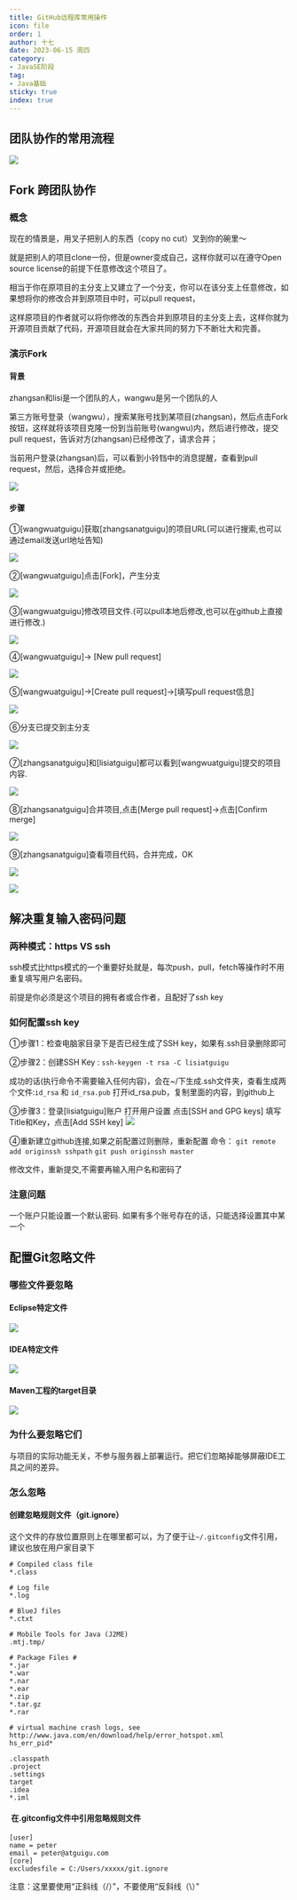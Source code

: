 ```yaml
---
title: GitHub远程库常用操作
icon: file
order: 1
author: 十七
date: 2023-06-15 周四
category:
- JavaSE阶段
tag:
- Java基础
sticky: true
index: true
---
```


## 团队协作的常用流程

![](./image/image_18_Bk8GGBOqhT.png)

## Fork 跨团队协作

### 概念

现在的情景是，用叉子把别人的东西（copy no cut）叉到你的碗里～

就是把别人的项目clone一份，但是owner变成自己，这样你就可以在遵守Open source license的前提下任意修改这个项目了。

相当于你在原项目的主分支上又建立了一个分支，你可以在该分支上任意修改，如果想将你的修改合并到原项目中时，可以pull request，

这样原项目的作者就可以将你修改的东西合并到原项目的主分支上去，这样你就为开源项目贡献了代码，开源项目就会在大家共同的努力下不断壮大和完善。

### 演示Fork

#### 背景

zhangsan和lisi是一个团队的人，wangwu是另一个团队的人

第三方账号登录（wangwu），搜索某账号找到某项目(zhangsan)，然后点击Fork按钮，这样就将该项目克隆一份到当前账号(wangwu)内，然后进行修改，提交pull request，告诉对方(zhangsan)已经修改了，请求合并；

当前用户登录(zhangsan)后，可以看到小铃铛中的消息提醒，查看到pull request，然后，选择合并或拒绝。

![](./image/image_43_5ZHqtVOZzF.png)

#### 步骤

①\[wangwuatguigu]获取\[zhangsanatguigu]的项目URL(可以进行搜索,也可以通过email发送url地址告知)

![](./image/image_44_wvynKPJ9uX.png)

②\[wangwuatguigu]点击\[Fork]，产生分支

![](./image/image_45_KPw9QSzUjz.png)

③\[wangwuatguigu]修改项目文件.(可以pull本地后修改,也可以在github上直接进行修改.)

![](./image/image_46_C0f2ixeQcv.png)

④\[wangwuatguigu]-> \[New pull request]

![](./image/image_47_MgSxSxdbR8.png)

⑤\[wangwuatguigu]->\[Create pull request]->\[填写pull request信息]

![](./image/image_48_VRQU782QFC.png)

⑥分支已提交到主分支

![](./image/image_49_ipDnt-lJk_.png)

⑦\[zhangsanatguigu]和\[lisiatguigu]都可以看到\[wangwuatguigu]提交的项目内容.

![](./image/image_50_kVA7VF6jxx.png)

⑧\[zhangsanatguigu]合并项目,点击\[Merge pull request]->点击\[Confirm merge]

![](./image/image_51_K_9OYmQ8QY.png)

⑨\[zhangsanatguigu]查看项目代码，合并完成，OK

![](./image/image_52_Hh_GNrAw6Q.png)

![](./image/image_53_aQ1tPB9pMo.png)

## 解决重复输入密码问题

### 两种模式：https  VS  ssh

ssh模式比https模式的一个重要好处就是，每次push，pull，fetch等操作时不用重复填写用户名密码。

前提是你必须是这个项目的拥有者或合作者，且配好了ssh key

### 如何配置ssh key

①步骤1：检查电脑家目录下是否已经生成了SSH key，如果有.ssh目录删除即可

②步骤2：创建SSH Key : `ssh-keygen -t rsa -C lisiatguigu`

成功的话(执行命令不需要输入任何内容)，会在\~/下生成.ssh文件夹，查看生成两个文件:`id_rsa` 和 `id_rsa.pub`
打开id\_rsa.pub，复制里面的内容，到github上

③步骤3：登录\[lisiatguigu]账户
打开用户设置
点击\[SSH and GPG keys] 填写Title和Key，点击\[Add SSH key]
![](./image/image_54_ajFsTl8195.png)

④重新建立github连接,如果之前配置过则删除，重新配置
命令：
`git remote add originssh sshpath`
`git push originssh master`

修改文件，重新提交,不需要再输入用户名和密码了

### 注意问题

一个账户只能设置一个默认密码.
如果有多个账号存在的话，只能选择设置其中某一个

## 配置Git忽略文件

### 哪些文件要忽略

#### Eclipse特定文件

![](./image/image_zJThTb797R.gif)

####  IDEA特定文件

![](./image/image_20_dyARosOoiL.jpeg)

#### Maven工程的target目录

![](./image/image_21_kde9DtX8Av.jpeg)

### 为什么要忽略它们

与项目的实际功能无关，不参与服务器上部署运行。把它们忽略掉能够屏蔽IDE工具之间的差异。

### 怎么忽略

#### 创建忽略规则文件（git.ignore）

这个文件的存放位置原则上在哪里都可以，为了便于让`~/.gitconfig`文件引用，建议也放在用户家目录下

```text
# Compiled class file
*.class
 
# Log file
*.log
 
# BlueJ files
*.ctxt
 
# Mobile Tools for Java (J2ME)
.mtj.tmp/
 
# Package Files #
*.jar
*.war
*.nar
*.ear
*.zip
*.tar.gz
*.rar
 
# virtual machine crash logs, see http://www.java.com/en/download/help/error_hotspot.xml
hs_err_pid*
 
.classpath
.project
.settings
target
.idea
*.iml
```

####  在.gitconfig文件中引用忽略规则文件

```纯文本
[user]
name = peter
email = peter@atguigu.com
[core]
excludesfile = C:/Users/xxxxx/git.ignore
```

注意：这里要使用“正斜线（/）”，不要使用“反斜线（\）”

